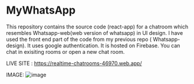 # MyWhatsApp
 
This repository contains the source code (react-app) for a chatroom which resembles Whatsapp-web(web version of whatsapp) in UI design.
I have used the front end part of the code from my previous repo ( Whatsapp-design).
It uses google authentication.
It is hosted on Firebase.
You can chat in exisiting rooms or open a new chat room.



LIVE SITE : https://realtime-chatrooms-46970.web.app/

IMAGE:
![image](https://user-images.githubusercontent.com/78643058/123627446-a2b89380-d82f-11eb-8508-dee533eb6ee4.png)

